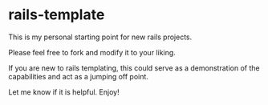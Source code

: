 # rails-template

This is my personal starting point for new rails projects.

Please feel free to fork and modify it to your liking.

If you are new to rails templating, this could serve as a demonstration of the capabilities and act as a jumping off point.

Let me know if it is helpful. Enjoy!